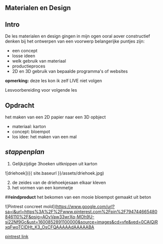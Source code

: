 ## Materialen en Design

## **Intro**

De les materialen en design gingen in mijn ogen ooral aover constructief denken bij het ontwerpen van een voorwerp
belangerijke puntjes zijn:
* een concept
* losse ideen
* welk gebruik van materiaal
* productieproces
* 2D en 3D gebruik van bepaalde programma's of websites

**opmerking:** deze les kon ik zelf LIVE niet volgen

Lesvoorbereiding voor volgende les


## **Opdracht**
het maken van een 2D papier naar een 3D opbject
* materiaal: karton
* concept: bloempot
* los idee: het maken van een mal

## *stappenplan*
1. Gelijkzijdige 3hoeken uitknippen uit karton

![driehoek]({{ site.baseurl }}/assets/driehoek.jpg)

2. de zeides van de driehoekjesaan elkaar kleven
3. het vormen van een kommetje

##**eindproduct**
het bekomen van een mooie bloempot gemaakt uit beton

![Pintrest concreet mold](https://www.google.com/url?sa=i&url=https%3A%2F%2Fwww.pinterest.com%2Fpin%2F794744665480846110%2F&psig=AOvVaw33wrXq-MOh9U-si22Nf9Gc&ust=1600852891100000&source=images&cd=vfe&ved=0CAIQjRxqFwoTCIDHt_K3_OsCFQAAAAAdAAAAABA

[pintrest link](https://nl.pinterest.com/pin/798896421394582540/)



